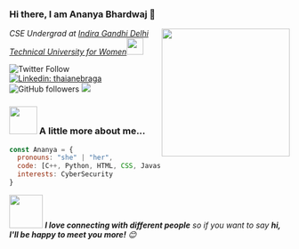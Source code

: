 ### Hi there, I am Ananya Bhardwaj 👋

<img align='right' src="https://media.giphy.com/media/M9gbBd9nbDrOTu1Mqx/giphy.gif" width="230">
<p><em>CSE Undergrad at <a href="https://igdtuw.ac.in/">Indira Gandhi Delhi Technical University for Women</a><img src="https://media.giphy.com/media/WUlplcMpOCEmTGBtBW/giphy.gif" width="30"> 
</em></p>

![Twitter Follow](https://img.shields.io/twitter/follow/misteranmol?label=Follow)
[![Linkedin: thaianebraga](https://img.shields.io/badge/-Ananya-blue?style=flat-square&logo=Linkedin&logoColor=white&link=https://www.linkedin.com/in/ananya-bhardwaj-093713227/)](https://www.linkedin.com/in/ananya-bhardwaj-093713227/)
![GitHub followers](https://img.shields.io/github/followers/Ananya-Bhardwaj?label=Follow&style=social)
![](https://visitor-badge.glitch.me/badge?page_id=Ananya-Bhardwaj.Ananya-Bhardwaj)


### <img src="https://media.giphy.com/media/VgCDAzcKvsR6OM0uWg/giphy.gif" width="50"> A little more about me...  

```javascript
const Ananya = {
  pronouns: "she" | "her",
  code: [C++, Python, HTML, CSS, Javascript],
  interests: CyberSecurity
}
```

<img src="https://media.giphy.com/media/LnQjpWaON8nhr21vNW/giphy.gif" width="60"> <em><b>I love connecting with different people</b> so if you want to say <b>hi, I'll be happy to meet you more!</b> 😊</em>


<!--
**Ananya-Bhardwaj/Ananya-Bhardwaj** is a ✨ _special_ ✨ repository because its `README.md` (this file) appears on your GitHub profile.

Here are some ideas to get you started:

- 🔭 I’m currently working on ...
- 🌱 I’m currently learning ...
- 👯 I’m looking to collaborate on ...
- 🤔 I’m looking for help with ...
- 💬 Ask me about ...
- 📫 How to reach me: ...
- 😄 Pronouns: ...
- ⚡ Fun fact: ...
-->
